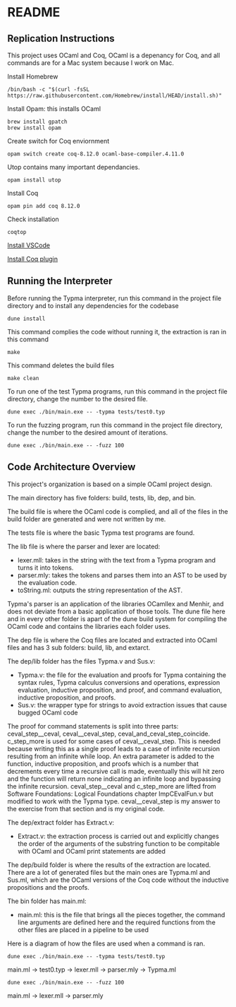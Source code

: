 # README

## Replication Instructions

This project uses OCaml and Coq, OCaml is a depenancy for Coq, and all commands are for a Mac system because I work on Mac.

Install Homebrew
```
/bin/bash -c "$(curl -fsSL https://raw.githubusercontent.com/Homebrew/install/HEAD/install.sh)"
```
Install Opam: this installs OCaml
```
brew install gpatch
brew install opam
```
Create switch for Coq enviornment
```
opam switch create coq-8.12.0 ocaml-base-compiler.4.11.0
```
Utop contains many important dependancies.
```
opam install utop
```
Install Coq
```
opam pin add coq 8.12.0
```
Check installation
```
coqtop
```

[Install VSCode](https://code.visualstudio.com/)

[Install Coq plugin](https://marketplace.visualstudio.com/items?itemName=maximedenes.vscoq)

## Running the Interpreter

Before running the Typma interpreter, run this command in the project file directory and to install any dependencies for the codebase
```
dune install
```

This command complies the code without running it, the extraction is ran in this command
```
make
```

This command deletes the build files
```
make clean
```

To run one of the test Typma programs, run this command in the project file directory, change the number to the desired file.
```
dune exec ./bin/main.exe -- -typma tests/test0.typ
```

To run the fuzzing program, run this command in the project file directory, change the number to the desired amount of iterations.
```
dune exec ./bin/main.exe -- -fuzz 100
```

## Code Architecture Overview

This project's organization is based on a simple OCaml project design.

The main directory has five folders: build, tests, lib, dep, and bin. 

The build file is where the OCaml code is complied, and all of the files in the build folder are generated and were not written by me. 

The tests file is where the basic Typma test programs are found. 

The lib file is where the parser and lexer are located: 
- lexer.mll: takes in the string with the text from a Typma program and turns it into tokens. 
- parser.mly: takes the tokens and parses them into an AST to be used by the evaluation code. 
- toString.ml: outputs the string representation of the AST.

Typma's parser is an application of the libraries OCamllex and Menhir, and does not deviate from a basic application of those tools. The dune file here and in every other folder is apart of the dune build system for compiling the OCaml code and contains the libraries each folder uses.

The dep file is where the Coq files are located and extracted into OCaml files and has 3 sub folders: build, lib, and extarct.

The dep/lib folder has the files Typma.v and Sus.v:
- Typma.v: the file for the evaluation and proofs for Typma containing the syntax rules, Typma calculus conversions and operations, expression evaluation, inductive proposition, and proof, and command evaluation, inductive proposition, and proofs.
- Sus.v: the wrapper type for strings to avoid extraction issues that cause bugged OCaml code

The proof for command statements is split into three parts: ceval_step__ceval, ceval__ceval_step, ceval_and_ceval_step_coincide. c_step_more is used for some cases of ceval__ceval_step. This is needed because writing this as a single proof leads to a case of infinite recursion resulting from an infinite while loop. An extra parameter is added to the function, inductive proposition, and proofs which is a number that decrements every time a recursive call is made, eventually this will hit zero and the function will return none indicating an infinite loop and bypassing the infinite recursion. ceval_step__ceval and c_step_more are lifted from Software Foundations: Logical Foundations chapter ImpCEvalFun.v but modified to work with the Typma type. ceval__ceval_step is my answer to the exercise from that section and is my original code.

The dep/extract folder has Extract.v:
- Extract.v: the extraction process is carried out and explicitly changes the order of the arguments of the substring function to be compitable with OCaml and OCaml print statements are added

The dep/build folder is where the results of the extraction are located. There are a lot of generated files but the main ones are Typma.ml and Sus.ml, which are the OCaml versions of the Coq code without the inductive propositions and the proofs.

The bin folder has main.ml:
- main.ml: this is the file that brings all the pieces together, the command line arguments are defined here and the required functions from the other files are placed in a pipeline to be used

Here is a diagram of how the files are used when a command is ran.
```
dune exec ./bin/main.exe -- -typma tests/test0.typ
```
main.ml -> test0.typ -> lexer.mll -> parser.mly -> Typma.ml

```
dune exec ./bin/main.exe -- -fuzz 100
```
main.ml -> lexer.mll -> parser.mly
